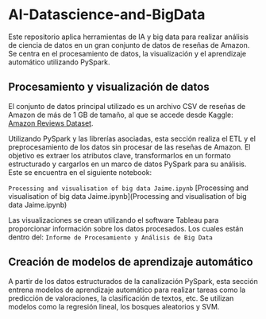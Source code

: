 # AI-Datascience-and-BigData
Este repositorio aplica herramientas de IA y big data para realizar análisis de ciencia de datos en un gran conjunto de datos de reseñas de Amazon. Se centra en el procesamiento de datos, la visualización y el aprendizaje automático utilizando PySpark.

## Procesamiento y visualización de datos

El conjunto de datos principal utilizado es un archivo CSV de reseñas de Amazon de más de 1 GB de tamaño, al que se accede desde Kaggle: [Amazon Reviews Dataset](https://www.kaggle.com/datasets/kritanjalijain/amazon-reviews/data).

Utilizando PySpark y las librerías asociadas, esta sección realiza el ETL y el preprocesamiento de los datos sin procesar de las reseñas de Amazon. El objetivo es extraer los atributos clave, transformarlos en un formato estructurado y cargarlos en un marco de datos PySpark para su análisis. Este se encuentra en el siguiente notebook:

`Processing and visualisation of big data Jaime.ipynb`
[Processing and visualisation of big data Jaime.ipynb](Processing and visualisation of big data Jaime.ipynb)

Las visualizaciones se crean utilizando el software Tableau para proporcionar información sobre los datos procesados. Los cuales están dentro del: `Informe de Procesamiento y Análisis de Big Data`

## Creación de modelos de aprendizaje automático

A partir de los datos estructurados de la canalización PySpark, esta sección entrena modelos de aprendizaje automático para realizar tareas como la predicción de valoraciones, la clasificación de textos, etc. Se utilizan modelos como la regresión lineal, los bosques aleatorios y SVM.



